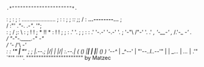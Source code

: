     .*""""""""""""""""""""""*.
   :                          ;
   :                          ;
   :  ......................  ;
   : :                      ; ;
   :_:                      ;_;
  /  :  __...--------...__  ;  \
 /   :"'  .*"*-.  .-*"*.  '";   \
:    ;   /      ;:      \   :    ;
!    !  ;    *  !!  *    :  !    !
;   ;   :     .'  '.     ;   ;   :
:  .'    '-.-'      '-.-'    '.  ;
'-"\                          /"-'
    '.                      .'
      *,      '-__-'      ,*
      /.'-_            _-' .\
     /  "-_"*-.____.-*" _-"  \
    /      '-_  /'\  _-'      \
   :    :   __'" | "'__   ;    ;
   |.--.;  |\/|  |  |\/|  :.--.|
   (   ()  |__|  |  |__|  ()   )
    '--^_        |        _^--'
       | "'*--.._I_..--*'" |
       | __..._  | _..._   |
      .'"      `"'"     ''"'.
      """""""""""""""""""""""
            by Matzec
